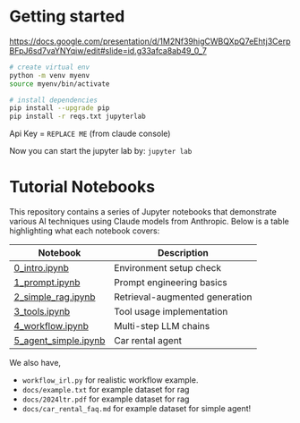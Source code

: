 # Getting started

https://docs.google.com/presentation/d/1M2Nf39higCWBQXpQ7eEhtj3CerpBFpJ6sd7vaYNYqiw/edit#slide=id.g33afca8ab49_0_7

```bash 
# create virtual env
python -m venv myenv
source myenv/bin/activate

# install dependencies
pip install --upgrade pip
pip install -r reqs.txt jupyterlab
```

Api Key = `REPLACE ME` (from claude console)

Now you can start the jupyter lab by: `jupyter lab`

# Tutorial Notebooks

This repository contains a series of Jupyter notebooks that demonstrate various AI techniques using Claude models from Anthropic. Below is a table highlighting what each notebook covers:

| Notebook | Description |
|----------|-------------|
| [0_intro.ipynb](0_intro.ipynb) | Environment setup check |
| [1_prompt.ipynb](1_prompt.ipynb) | Prompt engineering basics |
| [2_simple_rag.ipynb](2_simple_rag.ipynb) | Retrieval-augmented generation |
| [3_tools.ipynb](3_tools.ipynb) | Tool usage implementation |
| [4_workflow.ipynb](4_workflow.ipynb) | Multi-step LLM chains |
| [5_agent_simple.ipynb](5_agent_simple.ipynb) | Car rental agent |

We also have, 
- `workflow_irl.py` for realistic workflow example. 
- `docs/example.txt` for example dataset for rag
- `docs/2024ltr.pdf` for example dataset for rag
- `docs/car_rental_faq.md` for example dataset for simple agent! 


